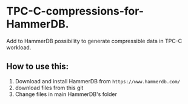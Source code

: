 # TPC-C-compressions-for-HammerDB.
Add to HammerDB possibility to generate compressible data in TPC-C workload.

## How to use this:
1. Download and install HammerDB from `https://www.hammerdb.com/`
2. download files from this git
3. Change files in main HammerDB's folder  
